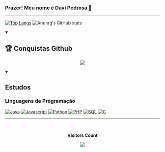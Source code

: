 ### Prazer! Meu nome é Davi Pedrosa 👋

<!--
**DaviEspinosa/DaviEspinosa** is a ✨ _special_ ✨ repository because its `README.md` (this file) appears on your GitHub profile.

Here are some ideas to get you started:

- 🔭 I’m currently working on ...
- 🌱 I’m currently learning ...
- 👯 I’m looking to collaborate on ...
- 🤔 I’m looking for help with ...
- 💬 Ask me about ...
- 📫 How to reach me: ...
- 😄 Pronouns: ...
- ⚡ Fun fact: ...
-->
<hr>

[![Top Langs](https://github-readme-stats.vercel.app/api/top-langs/?username=DaviEspinosa&layout=donut&icons=true&theme=chartreuse-dark)](https://github.com/DaviEspinosa/github-readme-stats)  ![Anurag's GitHub stats](https://github-readme-stats.vercel.app/api?username=DaviEspinosa&include_all_commits=true&theme=chartreuse-dark) 

  
  <div style="display: inline_block">
    
  <details open>
     <summary><h2>🏆 Conquistas Github</h2></summary>
      <p align="center">
        <img src="https://github-profile-trophy.vercel.app/?username=DaviEspinosa&theme=monokai&row=2&no-bg=true&column=3&margin-w=15&margin-h=15" />
      </p>
    </details>
    
  <details open>
      <summary> <h2>Estudos</h2></summary>
      <h3>Linguagens de Programação</h3>
      <p>
        <a href="https://github.com/DaviEspinosa"><img alt="Java" src="https://img.shields.io/badge/Java-02132d.svg?logo=openjdk&logoColor=white"></a>
        <a href="https://github.com/DaviEspinosa"><img alt="Javascript" src="https://img.shields.io/badge/JavaScript-e3bd00.svg?logo=javascript&logoColor=white"></a>
        <a href="https://github.com/DaviEspinosa"><img alt="Python" src="https://img.shields.io/badge/Python-02132d.svg?logo=python&logoColor=white"></a>
        <a href="https://github.com/DaviEspinosa"><img alt="PHP" src="https://img.shields.io/badge/PHP-e3bd00.svg?logo=php&logoColor=white"></a>
        <a href="https://github.com/DaviEspinosa"><img alt="SQL" src="https://custom-icon-badges.demolab.com/badge/SQL-02132d.svg?logo=database&logoColor=white"></a>
        <a href="https://github.com/DaviEspinosa"><img alt="C" src="https://img.shields.io/badge/C-e3bd00.svg?logo=c&logoColor=white"></a>
      </p>
    </details>   
    
  </div>    
   <hr>
   <div align="center">
    <br><p align="centre"><b>Visitors Count</b></p>  
    <p align="center"><img align="center" src="https://profile-counter.glitch.me/{DaviEspinosa}/count.svg" /></p> 
    <br>
  </div>

